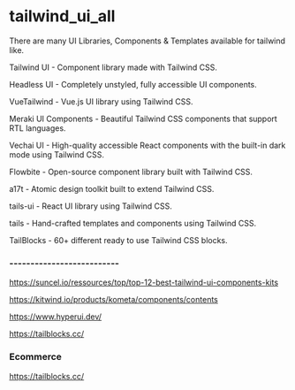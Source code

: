 # tailwind_ui_all



There are many UI Libraries, Components & Templates available for tailwind like.

Tailwind UI - Component library made with Tailwind CSS.

Headless UI - Completely unstyled, fully accessible UI components.

VueTailwind - Vue.js UI library using Tailwind CSS.

Meraki UI Components - Beautiful Tailwind CSS components that support RTL languages.

Vechai UI - High-quality accessible React components with the built-in dark mode using Tailwind CSS.

Flowbite - Open-source component library built with Tailwind CSS.

a17t - Atomic design toolkit built to extend Tailwind CSS.

tails-ui - React UI library using Tailwind CSS.

tails - Hand-crafted templates and components using Tailwind CSS.

TailBlocks - 60+ different ready to use Tailwind CSS blocks.

### --------------------------

https://suncel.io/ressources/top/top-12-best-tailwind-ui-components-kits


https://kitwind.io/products/kometa/components/contents

https://www.hyperui.dev/

https://tailblocks.cc/

### Ecommerce 
https://tailblocks.cc/

